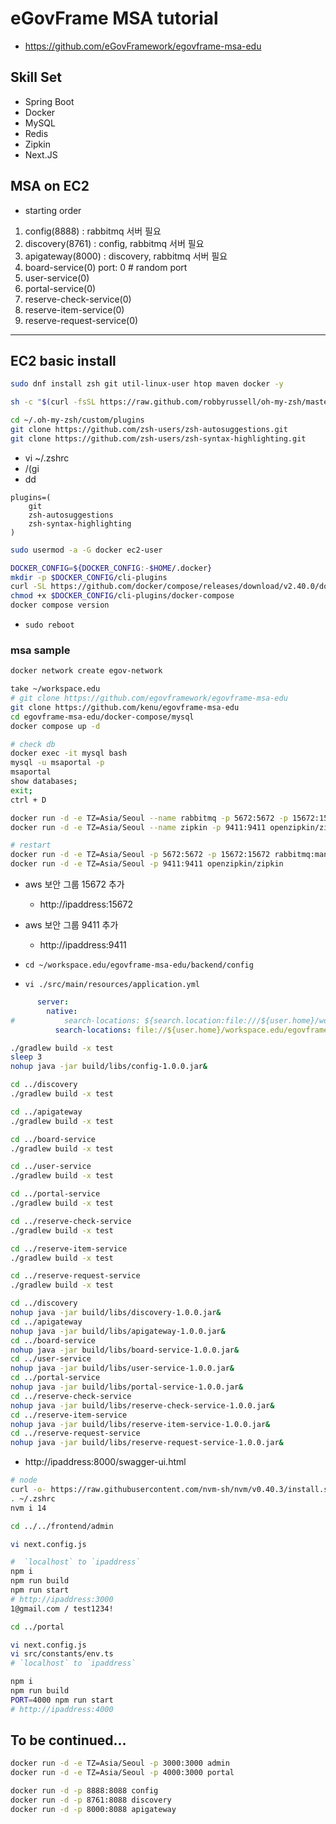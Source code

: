 # eGovFrame MSA tutorial
- https://github.com/eGovFramework/egovframe-msa-edu

## Skill Set
- Spring Boot
- Docker
- MySQL
- Redis
- Zipkin
- Next.JS

## MSA on EC2
- starting order

1. config(8888)              : rabbitmq 서버 필요
1. discovery(8761)              : config, rabbitmq 서버 필요
1. apigateway(8000)              : discovery, rabbitmq 서버 필요
1. board-service(0)           port: 0 # random port
1. user-service(0)
1. portal-service(0)
1. reserve-check-service(0)
1. reserve-item-service(0)
1. reserve-request-service(0)

---

## EC2 basic install

```sh
sudo dnf install zsh git util-linux-user htop maven docker -y

sh -c "$(curl -fsSL https://raw.github.com/robbyrussell/oh-my-zsh/master/tools/install.sh)"
```

```sh
cd ~/.oh-my-zsh/custom/plugins
git clone https://github.com/zsh-users/zsh-autosuggestions.git
git clone https://github.com/zsh-users/zsh-syntax-highlighting.git
```

- vi ~/.zshrc
- /(gi
- dd

```
plugins=(
    git
    zsh-autosuggestions
    zsh-syntax-highlighting
)
```

```sh
sudo usermod -a -G docker ec2-user

DOCKER_CONFIG=${DOCKER_CONFIG:-$HOME/.docker}
mkdir -p $DOCKER_CONFIG/cli-plugins
curl -SL https://github.com/docker/compose/releases/download/v2.40.0/docker-compose-linux-x86_64 -o $DOCKER_CONFIG/cli-plugins/docker-compose
chmod +x $DOCKER_CONFIG/cli-plugins/docker-compose
docker compose version

```

- `sudo reboot`

### msa sample

```sh
docker network create egov-network
```

```sh
take ~/workspace.edu
# git clone https://github.com/egovframework/egovframe-msa-edu
git clone https://github.com/kenu/egovframe-msa-edu
cd egovframe-msa-edu/docker-compose/mysql
docker compose up -d
```

```sh
# check db
docker exec -it mysql bash
mysql -u msaportal -p
msaportal
show databases;
exit;
ctrl + D
```

```sh
docker run -d -e TZ=Asia/Seoul --name rabbitmq -p 5672:5672 -p 15672:15672 rabbitmq:management
docker run -d -e TZ=Asia/Seoul --name zipkin -p 9411:9411 openzipkin/zipkin
```

```sh
# restart
docker run -d -e TZ=Asia/Seoul -p 5672:5672 -p 15672:15672 rabbitmq:management
docker run -d -e TZ=Asia/Seoul -p 9411:9411 openzipkin/zipkin
```

- aws 보안 그룹 15672 추가
  - http://ipaddress:15672

- aws 보안 그룹 9411 추가
  - http://ipaddress:9411



- `cd ~/workspace.edu/egovframe-msa-edu/backend/config`
- `vi ./src/main/resources/application.yml`

```yaml
      server:
        native:
#           search-locations: ${search.location:file:///${user.home}/workspace.edu/egovframe-msa-edu/config} # Windows
          search-locations: file://${user.home}/workspace.edu/egovframe-msa-edu/config # MacOS
```


```sh
./gradlew build -x test
sleep 3
nohup java -jar build/libs/config-1.0.0.jar&
```


```sh
cd ../discovery
./gradlew build -x test

cd ../apigateway
./gradlew build -x test

cd ../board-service
./gradlew build -x test

cd ../user-service
./gradlew build -x test

cd ../portal-service
./gradlew build -x test

cd ../reserve-check-service
./gradlew build -x test

cd ../reserve-item-service
./gradlew build -x test

cd ../reserve-request-service
./gradlew build -x test
```

```sh
cd ../discovery
nohup java -jar build/libs/discovery-1.0.0.jar&
cd ../apigateway
nohup java -jar build/libs/apigateway-1.0.0.jar&
cd ../board-service
nohup java -jar build/libs/board-service-1.0.0.jar&
cd ../user-service
nohup java -jar build/libs/user-service-1.0.0.jar&
cd ../portal-service
nohup java -jar build/libs/portal-service-1.0.0.jar&
cd ../reserve-check-service
nohup java -jar build/libs/reserve-check-service-1.0.0.jar&
cd ../reserve-item-service
nohup java -jar build/libs/reserve-item-service-1.0.0.jar&
cd ../reserve-request-service
nohup java -jar build/libs/reserve-request-service-1.0.0.jar&

```
- http://ipaddress:8000/swagger-ui.html

```sh
# node
curl -o- https://raw.githubusercontent.com/nvm-sh/nvm/v0.40.3/install.sh | bash
. ~/.zshrc
nvm i 14
```

```sh
cd ../../frontend/admin
```

```sh
vi next.config.js
```

```sh
#  `localhost` to `ipaddress`
npm i
npm run build
npm run start
# http://ipaddress:3000
1@gmail.com / test1234!

cd ../portal

vi next.config.js
vi src/constants/env.ts
# `localhost` to `ipaddress`
```

```sh
npm i
npm run build
PORT=4000 npm run start
# http://ipaddress:4000
```

## To be continued...

```sh
docker run -d -e TZ=Asia/Seoul -p 3000:3000 admin
docker run -d -e TZ=Asia/Seoul -p 4000:3000 portal

docker run -d -p 8888:8088 config
docker run -d -p 8761:8088 discovery
docker run -d -p 8000:8088 apigateway
```


